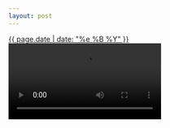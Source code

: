```yaml
---
layout: post
---
```


<p>
  <a href="/148">
    <time>{{ page.date | date: "%e %B %Y" }}</time>
    <video controls src="{{ site.assets_url }}/148.mp4"></video>
  </a>

</p>
